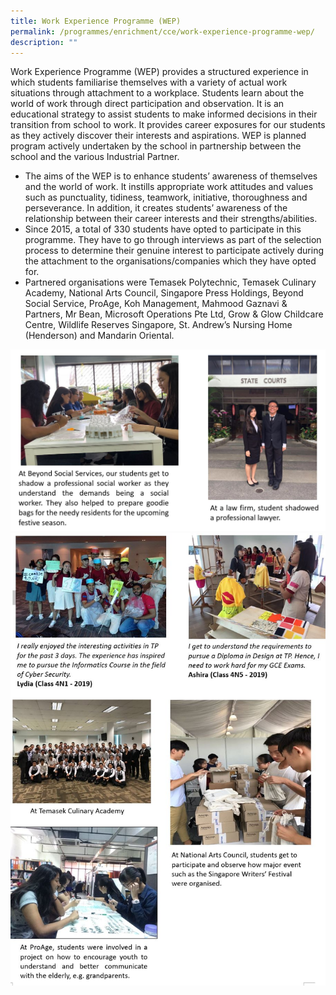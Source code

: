 ```yaml
---
title: Work Experience Programme (WEP)
permalink: /programmes/enrichment/cce/work-experience-programme-wep/
description: ""
---
```

<p>Work Experience Programme (WEP) provides a structured experience in which students familiarise themselves with a variety of actual work situations through attachment to a workplace. Students learn about the world of work through direct participation and observation. It is an educational strategy to assist students to make informed decisions in their transition from school to work. It&nbsp;provides career exposures for our students as they actively discover their interests and aspirations.&nbsp;WEP is planned program actively undertaken by the school in partnership between the school and the various Industrial Partner.</p>
<ul>
<li>The aims of the WEP is to enhance students&rsquo; awareness of themselves and the world of work. It instills appropriate work attitudes and values such as punctuality, tidiness, teamwork, initiative, thoroughness and perseverance. In addition, it creates students&rsquo; awareness of the relationship between their career interests and their strengths/abilities.</li>
<li>Since 2015, a total of 330 students have opted to participate in this programme. They have to go through interviews as part of the selection process to determine their genuine interest to participate actively during the attachment to the organisations/companies which they have opted for.</li>
<li>Partnered organisations were Temasek Polytechnic, Temasek Culinary Academy, National Arts Council, Singapore Press Holdings, Beyond Social Service, ProAge, Koh Management, Mahmood Gaznavi &amp; Partners, Mr Bean, Microsoft Operations Pte Ltd, Grow &amp; Glow Childcare Centre, Wildlife Reserves Singapore, St. Andrew&rsquo;s Nursing Home (Henderson) and Mandarin Oriental.</li>
</ul>
<img src="/images/wep.jpg">
<img src="/images/wep2.jpg">